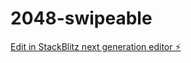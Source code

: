 # 2048-swipeable

[Edit in StackBlitz next generation editor ⚡️](https://stackblitz.com/~/github.com/thibault60000/2048-swipeable)